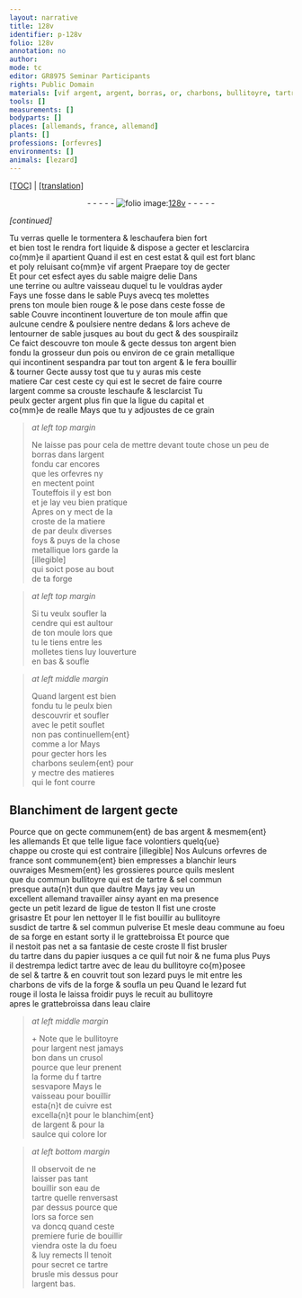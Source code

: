 ```yaml
---
layout: narrative
title: 128v
identifier: p-128v
folio: 128v
annotation: no
author:
mode: tc
editor: GR8975 Seminar Participants
rights: Public Domain
materials: [vif argent, argent, borras, or, charbons, bullitoyre, tartre, sel commun, eau commune, papier, eau, sel, cuivre, eau de tartre]
tools: []
measurements: []
bodyparts: []
places: [allemands, france, allemand]
plants: []
professions: [orfevres]
environments: []
animals: [lezard]
---
```


<p><a href="{{ site.baseurl }}/diplomatic/" target="_blank">[TOC]</a> | <a href="{{ site.baseurl }}/texts/p-128v_tl/">[translation]</a></p><div class="folio" align="center">- - - - - <a href="http://gallica.bnf.fr/ark:/12148/btv1b10500001g/f262.image" target="_blank"><img src="https://cu-mkp.github.io/2017-workshop-edition/assets/photo-icon.png" alt="folio image: " style="display:inline-block; margin-bottom:-3px;"/>128v</a> - - - - - </div>  
 
*[continued]*
  
 Tu verras quelle le tormentera & leschaufera bien fort<br/> et bien tost le rendra fort liquide & dispose a gecter et lesclarcira<br/> co{mm}e il apartient Quand il est en cest estat & quil est fort blanc<br/> et poly reluisant co{mm}e <span class="m">vif argent</span> Praepare toy de gecter<br/> Et pour cet esfect ayes du sable maigre delie Dans<br/> une terrine ou aultre vaisseau duquel tu le vouldras ayder<br/> Fays une fosse dans le sable Puys avecq tes molettes<br/> prens ton moule bien rouge & le pose dans ceste fosse de<br/> sable Couvre incontinent louverture de ton moule affin que<br/> aulcune cendre & poulsiere nentre dedans & lors acheve de<br/> lentourner de sable jusques au bout du gect & des souspirailz<br/> Ce faict descouvre ton moule & gecte dessus ton <span class="m">argent</span> bien<br/> fondu la grosseur dun pois ou environ de ce grain metallique<br/> qui incontinent sespandra par tout ton <span class="m">argent</span> & le fera bouillir<br/> & tourner Gecte aussy tost que tu y auras mis ceste<br/> matiere Car cest ceste cy qui est le secret de faire courre<br/> l<span class="m">argent</span> comme sa crouste leschaufe & lesclarcist Tu<br/> peulx gecter <span class="m">argent</span> plus fin que la ligue du capital et<br/> co{mm}e de realle Mays que tu y adjoustes de ce grain
 
> *at left top margin*
> 
> 
>   Ne laisse pas pour cela de mettre devant toute chose un peu de <span class="m">borras</span> dans l<span class="m">argent</span><br/> fondu car encores<br/> que les <span class="pro">orfevres</span> ny<br/> en mectent point<br/> Touteffois il y est bon<br/> et je lay veu bien pratique<br/> Apres on y mect de la<br/> croste de la matiere<br/> de par deulx diverses<br/> foys & puys de la chose<br/> metallique lors garde la<br/> [illegible]<br/> qui soict pose au bout<br/> de ta forge
 
> *at left top margin*
> 
> 
>   Si tu veulx soufler la<br/> cendre qui est aultour<br/> de ton moule lors que<br/> tu le tiens entre les<br/> molletes tiens luy louverture<br/> en bas & soufle 
 
> *at left middle margin*
> 
> 
>   Quand l<span class="m">argent</span> est bien<br/> fondu tu le peulx bien<br/> descouvrir et soufler<br/> avec le petit souflet<br/> non pas continuellem{ent}<br/> comme a l<span class="m">or</span> Mays<br/> pour gecter hors les<br/> <span class="m">charbons</span> seulem{ent} pour<br/> y mectre des matieres<br/> qui le font courre 
 
 
  

## Blanchiment de l<span class="m">argent</span> gecte

 
 Pource que on gecte communem{ent} de bas <span class="m">argent</span> & mesmem{ent}<br/> les <span class="pl">allemands</span> Et que telle ligue face volontiers quelq{ue}<br/> chappe ou croste <span class="del">qui est contraire [illegible] Nos</span> <span class="add">Aulcuns</span> <span class="pro">orfevres</span> <span class="del">de</span><br/> <span class="del"><span class="pl">france</span></span> sont communem{ent} bien empresses a blanchir leurs<br/> ouvraiges Mesmem{ent} les grossieres pource quils meslent<br/> que du commun <span class="m">bullitoyre</span> qui est de <span class="m">tartre</span> & <span class="m">sel commun</span><br/> presque auta{n}t dun que daultre Mays jay veu un<br/> excellent <span class="pl">allemand</span> travailler ainsy ayant en ma presence<br/> gecte un petit <span class="al">lezard</span> de ligue de teston Il fist une croste<br/> grisastre Et pour len nettoyer Il le fist bouillir au <span class="m">bullitoyre</span><br/> susdict de <span class="m">tartre</span> & sel commun <span class="add">pulverise</span> <span class="del">Et</span> mesle d<span class="m">eau commune</span> au foeu<br/> de sa forge en estant sorty il le grattebroissa Et pource que<br/> il nestoit pas net a sa fantasie de ceste croste Il fist brusler<br/> du <span class="m">tartre</span> <span class="add">dans du <span class="m">papier</span></span> iusques a ce quil fut noir & ne fuma plus Puys<br/> il destrempa ledict <span class="m">tartre</span> avec de l<span class="m">eau</span> du <span class="m">bullitoyre</span> co{m}posee<br/> de <span class="m">sel</span> & <span class="m">tartre</span> & en couvrit tout son <span class="al">lezard</span> puys le mit entre les<br/> charbons <span class="del">de</span> vifs de la forge & soufla un peu Quand le <span class="al">lezard</span> fut<br/> rouge il losta le laissa froidir puys le recuit au <span class="m">bullitoyre</span> <br/> apres le grattebroissa dans l<span class="m">eau</span> claire 
 
> *at left middle margin*
> 
> 
>   \+ Note que le <span class="m">bullitoyre</span><br/> pour l<span class="m">argent</span> nest jamays<br/> bon dans un crusol<br/> pource que leur prenent<br/> la forme du <span class="del">f</span> <span class="m">tartre</span><br/> sesvapore Mays le<br/> vaisseau pour bouillir<br/> esta{n}t de <span class="m">cuivre</span> est<br/> excella{n}t pour le blanchim{ent}<br/> de l<span class="m">argent</span> & pour la<br/> saulce qui colore l<span class="m">or</span> 
 
> *at left bottom margin*
> 
> 
>   Il observoit de ne<br/> laisser pas tant<br/> bouillir son <span class="m">eau de<br/> tartre</span> quelle renversast<br/> par dessus pource que<br/> lors sa force sen<br/> va doncq quand ceste<br/> premiere furie de bouillir<br/> viendra oste la du foeu<br/> & luy remects Il tenoit<br/> pour secret ce <span class="m">tartre</span><br/> brusle mis dessus pour<br/> l<span class="m">argent</span> bas. 
 
